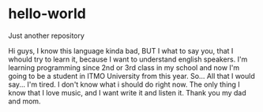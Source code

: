 # hello-world
Just another repository

Hi guys, I know this language kinda bad, BUT I what to say you, that I whould try to learn it, because I want to understand english speakers. I'm learning programming since 2nd or 3rd class in my school and now I'm going to be a student in ITMO University from this year. So... All that I would say... I'm tired. I don't know what i should do right now. The only thing I know that I love music, and I want write it and listen it. Thank you my dad and mom.

